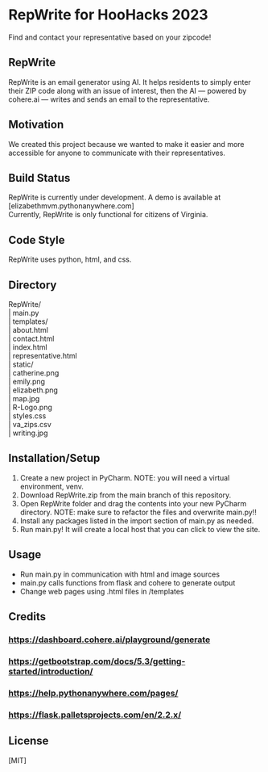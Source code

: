 # RepWrite for HooHacks 2023
Find and contact your representative based on your zipcode!

## RepWrite
RepWrite is an email generator using AI. It helps residents to simply enter their ZIP code along with an issue of interest, then the AI — powered by cohere.ai — writes and sends an email to the representative. 

## Motivation
We created this project because we wanted to make it easier and more accessible for anyone to communicate with their representatives.

## Build Status
RepWrite is currently under development. A demo is available at [elizabethmvm.pythonanywhere.com]   
Currently, RepWrite is only functional for citizens of Virginia.

## Code Style
RepWrite uses python, html, and css.


## Directory
RepWrite/  
| main.py  
| templates/  
  | about.html  
  | contact.html  
  | index.html  
  | representative.html  
| static/  
  | catherine.png  
  | emily.png  
  | elizabeth.png  
  | map.jpg  
  | R-Logo.png  
  | styles.css  
  | va_zips.csv  
  | writing.jpg  

## Installation/Setup
1. Create a new project in PyCharm. NOTE: you will need a virtual environment, venv.
2. Download RepWrite.zip from the main branch of this repository.
3. Open RepWrite folder and drag the contents into your new PyCharm directory. NOTE: make sure to refactor the files and overwrite main.py!!
4. Install any packages listed in the import section of main.py as needed.
5. Run main.py! It will create a local host that you can click to view the site.

## Usage
- Run main.py in communication with html and image sources
- main.py calls functions from flask and cohere to generate output
- Change web pages using .html files in /templates


## Credits
### https://dashboard.cohere.ai/playground/generate
### https://getbootstrap.com/docs/5.3/getting-started/introduction/ 
### https://help.pythonanywhere.com/pages/ 
### https://flask.palletsprojects.com/en/2.2.x/ 


## License
[MIT]
